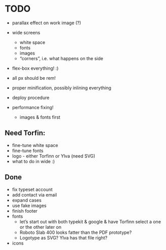 # TODO

* parallax effect on work image (?)
* wide screens
	* white space
	* fonts
	* images
	* “corners”, i.e. what happens on the side
* flex-box everything! :)
* all px should be rem!

* proper minification, possibly inlining everything
* deploy procedure
* performance fixing!
  * images & fonts first


## Need Torfin:
* fine-tune white space
* fine-tune fonts
* logo - either Torfinn or Ylva (need SVG)
* what to do in wide :)


## Done
* fix typeset account
* add contact via email
* expand cases
* use fake images
* finish footer
* fonts
	* let’s start out with both typekit & google & have Torfinn select a one or the other later on
	* Roboto Slab 400 looks fatter than the PDF prototype?
	* Logotype as SVG? Ylva has that file right?
* icons
